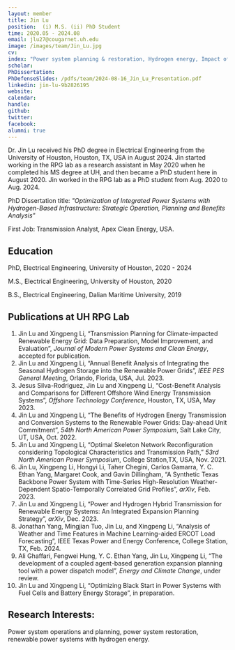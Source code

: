 ```yaml
---
layout: member
title: Jin Lu
position:  (i) M.S. (ii) PhD Student
time: 2020.05 - 2024.08
email: jlu27@cougarnet.uh.edu
image: /images/team/Jin_Lu.jpg
cv: 
index: "Power system planning & restoration, Hydrogen energy, Impact of climate change"
scholar: 
PhDissertation: 
PhDefenseSlides: /pdfs/team/2024-08-16_Jin_Lu_Presentation.pdf
linkedin: jin-lu-9b2826195 
website: 
calendar: 
handle: 
github: 
twitter: 
facebook: 
alumni: true
---
```


Dr. Jin Lu received his PhD degree in Electrical Engineering from the University of Houston, Houston, TX, USA in August 2024. Jin started working in the RPG lab as a research assistant in May 2020 when he completed his MS degree at UH, and then became a PhD student here in August 2020. Jin worked in the RPG lab as a PhD student from Aug. 2020 to Aug. 2024.

PhD Dissertation title: *"Optimization of Integrated Power Systems with Hydrogen-Based Infrastructure: Strategic Operation, Planning and Benefits Analysis"*

First Job: Transmission Analyst, Apex Clean Energy, USA.

## Education

PhD, Electrical Engineering, University of Houston, 2020 - 2024

M.S., Electrical Engineering, University of Houston, 2020

B.S., Electrical Engineering, Dalian Maritime University, 2019


## Publications at UH RPG Lab 
1. Jin Lu and Xingpeng Li, “Transmission Planning for Climate-impacted Renewable Energy Grid: Data Preparation, Model Improvement, and Evaluation”, *Journal of Modern Power Systems and Clean Energy*, accepted for publication.
2. Jin Lu and Xingpeng Li, “Annual Benefit Analysis of Integrating the Seasonal Hydrogen Storage into the Renewable Power Grids”, *IEEE PES General Meeting*, Orlando, Florida, USA, Jul. 2023.
3. Jesus Silva-Rodriguez, Jin Lu and Xingpeng Li, “Cost-Benefit Analysis and Comparisons for Different Offshore Wind Energy Transmission Systems”, *Offshore Technology Conference*, Houston, TX, USA, May 2023.
4. Jin Lu and Xingpeng Li, “The Benefits of Hydrogen Energy Transmission and Conversion Systems to the Renewable Power Grids: Day-ahead Unit Commitment”, *54th North American Power Symposium*, Salt Lake City, UT, USA, Oct. 2022.
5. Jin Lu and Xingpeng Li, “Optimal Skeleton Network Reconfiguration considering Topological Characteristics and Transmission Path,” *53rd North American Power Symposium*, College Station,TX, USA, Nov. 2021.
6. Jin Lu, Xingpeng Li, Hongyi Li, Taher Chegini, Carlos Gamarra, Y. C. Ethan Yang, Margaret Cook, and Gavin Dillingham, “A Synthetic Texas Backbone Power System with Time-Series High-Resolution Weather-Dependent Spatio-Temporally Correlated Grid Profiles”, *arXiv*, Feb. 2023.
7. Jin Lu and Xingpeng Li, “Power and Hydrogen Hybrid Transmission for Renewable Energy Systems: An Integrated Expansion Planning Strategy”, *arXiv*, Dec. 2023.
8. Jonathan Yang, Mingjian Tuo, Jin Lu, and Xingpeng Li, “Analysis of Weather and Time Features in Machine Learning-aided ERCOT Load Forecasting”, IEEE Texas Power and Energy Conference, College Station, TX, Feb. 2024.
9. Ali Ghaffari, Fengwei Hung, Y. C. Ethan Yang, Jin Lu, Xingpeng Li, “The development of a coupled agent-based generation expansion planning tool with a power dispatch model”, *Energy and Climate Change*, under review.
10. Jin Lu and Xingpeng Li, “Optimizing Black Start in Power Systems with Fuel Cells and Battery Energy Storage”, in preparation.



## Research Interests:

Power system operations and planning, power system restoration, renewable power systems with hydrogen energy.